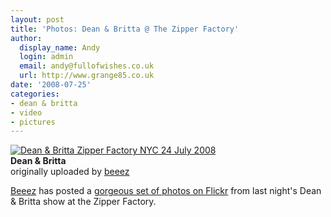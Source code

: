 ```yaml
---
layout: post
title: 'Photos: Dean & Britta @ The Zipper Factory'
author:
  display_name: Andy
  login: admin
  email: andy@fullofwishes.co.uk
  url: http://www.grange85.co.uk
date: '2008-07-25'
categories:
- dean & britta
- video
- pictures
---
```

<div class="imagebox-a"><a href="http://www.flickr.com/photos/birzer/2701279704/" title="Photo Sharing"><img src="https://farm4.static.flickr.com/3138/2701279704_01a2744de7_m.jpg" alt="Dean & Britta Zipper Factory NYC 24 July 2008" /></a><br/><strong>Dean & Britta</strong><br/>originally uploaded by <a href="http://www.flickr.com/people/birzer/">beeez</a></div>
<p><a href="http://www.flickr.com/photos/birzer/">Beeez</a> has posted a <a href="http://www.flickr.com/photos/birzer/sets/72157606365073015/">gorgeous set of photos on Flickr</a> from last night's Dean & Britta show at the Zipper Factory.</p>
<p><br clear="right"/></p>
